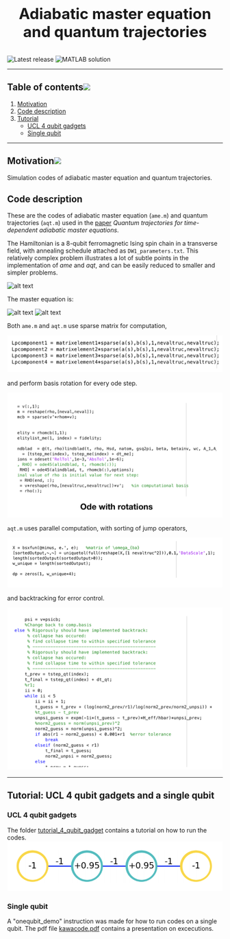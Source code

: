 <h1 align="center" style="display: block; font-size: 2.5em; font-weight: bold; margin-block-start: 1em; margin-block-end: 1em;">
<br><br><strong> Adiabatic master equation and quantum trajectories</strong>
</h1>

![Latest release](https://img.shields.io/github/v/release/aregtech/areg-sdk?label=%20%F0%9F%93%A3%20Latest%20release&style=flat&logoColor=b0c0c0&labelColor=363D44)
<img src="https://img.shields.io/badge/MATLAB-R2022a-BLUE.svg" alt="MATLAB solution"/>

---

## Table of contents[![](./docs/img/pin.svg)](#table-of-contents)
1. [Motivation](#motivation)
2. [Code description](#codedescription)
3. [Tutorial](#tutorial)
    - [UCL 4 qubit gadgets](#ucl)
    - [Single qubit](#single)
---

## Motivation[![](./docs/img/pin.svg)](#motivation)
Simulation codes of adiabatic master equation and quantum trajectories.

## Code description <a name="codedescription"></a>
These are the codes of adiabatic master equation (`ame.m`) and quantum trajectories (`aqt.m`) used in the [paper](https://journals.aps.org/pra/abstract/10.1103/PhysRevA.97.022116) *Quantum trajectories for time-dependent adiabatic master equations*.

The Hamiltonian is a 8-qubit ferromagnetic Ising spin chain in a transverse field, with annealing schedule attached as `DW1_parameters.txt`. This relatively complex problem illustrates a lot of subtle points in the implementation of *ame* and *aqt*, and can be easily reduced to smaller and simpler problems. 


![alt text](https://github.com/kwyip/Adiabatic-master-equation-and-quantum-trajectories/blob/master/8-qubit_chain.png)



The master equation is:

![alt text](https://github.com/kwyip/Adiabatic-master-equation-and-quantum-trajectories/blob/master/ame1.png)
![alt text](https://github.com/kwyip/Adiabatic-master-equation-and-quantum-trajectories/blob/master/ame2.png)









Both `ame.m` and `aqt.m` use sparse matrix for computation,

![alt text](https://github.com/USCqserver/Adiabatic-master-equation-and-quantum-trajectories/blob/master/images/sparsem%20(1).png)

and perform basis rotation for every ode step.

![alt text](https://github.com/USCqserver/Adiabatic-master-equation-and-quantum-trajectories/blob/master/images/rotation%20(1).png)

`aqt.m` uses parallel computation, with sorting of jump operators,

![alt text](https://github.com/USCqserver/Adiabatic-master-equation-and-quantum-trajectories/blob/master/images/sortingjump%20(1).png)

and backtracking for error control.

![alt text](https://github.com/USCqserver/Adiabatic-master-equation-and-quantum-trajectories/blob/master/images/backtracking%20(1).png)


---
## Tutorial: UCL 4 qubit gadgets and a single qubit <a name="tutorial"></a>
### UCL 4 qubit gadgets <a name="ucl"></a>
The folder [tutorial_4_qubit_gadget](https://github.com/USCqserver/Adiabatic-master-equation-and-quantum-trajectories/tree/master/tutorial_4_qubit_gadget) contains a tutorial on how to run the codes. 
![alt text](https://github.com/USCqserver/Adiabatic-master-equation-and-quantum-trajectories/blob/master/images/4-qubit.png)
### Single qubit <a name="single"></a>
A "onequbit_demo" instruction was made for how to run codes on a single qubit. The pdf file [kawacode.pdf](https://github.com/USCqserver/Adiabatic-master-equation-and-quantum-trajectories/blob/master/tutorial_4_qubit_gadget/kawacode.pdf) contains a presentation on excecutions.
